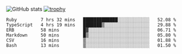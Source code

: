 ![GitHub stats](https://github-readme-stats.vercel.app/api?username=ksk001100&show_icons=true&theme=tokyonight)
[![trophy](https://github-profile-trophy.vercel.app/?username=ksk001100&theme=onedark)](https://github.com/ryo-ma/github-profile-trophy)

<!--START_SECTION:waka-->

```text
Ruby         7 hrs 32 mins   █████████████░░░░░░░░░░░░   52.08 %
TypeScript   4 hrs 19 mins   ███████▒░░░░░░░░░░░░░░░░░   29.88 %
ERB          58 mins         █▓░░░░░░░░░░░░░░░░░░░░░░░   06.71 %
Markdown     50 mins         █▒░░░░░░░░░░░░░░░░░░░░░░░   05.80 %
CSV          16 mins         ▒░░░░░░░░░░░░░░░░░░░░░░░░   01.88 %
Bash         13 mins         ▒░░░░░░░░░░░░░░░░░░░░░░░░   01.50 %
```

<!--END_SECTION:waka-->
